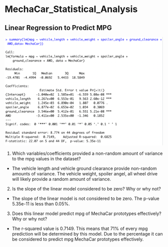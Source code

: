 # MechaCar_Statistical_Analysis

## Linear Regression to Predict MPG

![Deliverable1.png](https://github.com/jaousley/MechaCar_Statistical_Analysis/blob/main/Images/Deliverable1.png)

1. Which variables/coefficients provided a non-random amount of variance to the mpg values in the dataset?

- The vehicle length and vehicle ground clearance provide non-random amounts of variance. The vehicle weight, spoiler angel, all wheel drive will likely provide a random amount of variance.

2. Is the slope of the linear model considered to be zero? Why or why not?

- The slope of the linear model is not considered to be zero. The p-value 5.35e-11 is less than 0.05%.

3. Does this linear model predict mpg of MechaCar prototypes effectively? Why or why not?

- The r-squared value is 0.7149. This means that 71% of every mpg prediction will be determined by this model. Due to the percentage it can be considered to predict mpg MechaCar prototypes effectively. 
